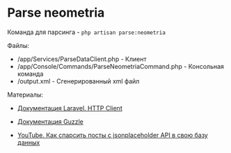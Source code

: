 # Parse neometria

Команда для парсинга - ```php artisan parse:neometria```

Файлы:
- /app/Services/ParseDataClient.php - Клиент
- /app/Console/Commands/ParseNeometriaCommand.php - Консольная команда
- /output.xml - Сгенерированный xml файл

Материалы:
- [Документация Laravel. HTTP Client](https://laravel.com/docs/10.x/http-client)
- [Документация Guzzle](https://docs.guzzlephp.org/en/stable/)

- [YouTube. Как спарсить посты c jsonplaceholder API в свою базу данных ](https://www.youtube.com/watch?v=DFCkTkmb2yo&ab_channel=LaravelCreative)
